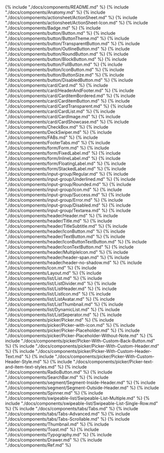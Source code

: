 {% include "./docs/components/README.md" %}
{% include "./docs/components/Anatomy.md" %}
{% include "./docs/components/actionsheet/ActionSheet.md" %}
{% include "./docs/components/actionsheet/ActionSheet-Icon.md" %}
{% include "./docs/components/Badge.md" %}
{% include "./docs/components/button/Button.md" %}
{% include "./docs/components/button/ButtonTheme.md" %}
{% include "./docs/components/button/TransparentButton.md" %}
{% include "./docs/components/button/OutlineButton.md" %}
{% include "./docs/components/button/RoundButton.md" %}
{% include "./docs/components/button/BlockButton.md" %}
{% include "./docs/components/button/FullButton.md" %}
{% include "./docs/components/button/IconButton.md" %}
{% include "./docs/components/button/ButtonSize.md" %}
{% include "./docs/components/button/DisabledButton.md" %}
{% include "./docs/components/card/Card.md" %}
{% include "./docs/components/card/HeaderAndFooter.md" %}
{% include "./docs/components/card/CarditemBordered.md" %}
{% include "./docs/components/card/CarditemButton.md" %}
{% include "./docs/components/card/CardTransparent.md" %}
{% include "./docs/components/card/CardList.md" %}
{% include "./docs/components/card/CardImage.md" %}
{% include "./docs/components/card/CardShowcase.md" %}
{% include "./docs/components/CheckBox.md" %}
{% include "./docs/components/DeckSwiper.md" %}
{% include "./docs/components/FABs.md" %}
{% include "./docs/components/FooterTabs.md" %}
{% include "./docs/components/form/Form.md" %}
{% include "./docs/components/form/FixedLabel.md" %}
{% include "./docs/components/form/InlineLabel.md" %}
{% include "./docs/components/form/FloatingLabel.md" %}
{% include "./docs/components/form/StackedLabel.md" %}
{% include "./docs/components/input-group/Regular.md" %}
{% include "./docs/components/input-group/Underlined.md" %}
{% include "./docs/components/input-group/Rounded.md" %}
{% include "./docs/components/input-group/Icon.md" %}
{% include "./docs/components/input-group/Success.md" %}
{% include "./docs/components/input-group/Error.md" %}
{% include "./docs/components/input-group/Disabled.md" %}
{% include "./docs/components/input-group/Textarea.md" %}
{% include "./docs/components/header/Header.md" %}
{% include "./docs/components/header/Title.md" %}
{% include "./docs/components/header/TitleSubtitle.md" %}
{% include "./docs/components/header/IconButton.md" %}
{% include "./docs/components/header/TextButton.md" %}
{% include "./docs/components/header/IconButtonTextButton.md" %}
{% include "./docs/components/header/IconTextButton.md" %}
{% include "./docs/components/header/MultipleIcon.md" %}
{% include "./docs/components/header/header-span.md" %}
{% include "./docs/components/header/header-no-shadow.md" %}
{% include "./docs/components/Icon.md" %}
{% include "./docs/components/Layout.md" %}
{% include "./docs/components/list/List.md" %}
{% include "./docs/components/list/ListDivider.md" %}
{% include "./docs/components/list/ListHeader.md" %}
{% include "./docs/components/list/ListIcon.md" %}
{% include "./docs/components/list/ListAvatar.md" %}
{% include "./docs/components/list/ListThumbnail.md" %}
{% include "./docs/components/list/DynamicList.md" %}
{% include "./docs/components/list/ListSeperator.md" %}
{% include "./docs/components/picker/Picker.md" %}
{% include "./docs/components/picker/Picker-with-icon.md" %}
{% include "./docs/components/picker/Picker-Placeholder.md" %}
{% include "./docs/components/picker/Picker-Placeholder-Without-Note.md" %}
{% include "./docs/components/picker/Picker-With-Custom-Back-Button.md" %}
{% include "./docs/components/picker/Picker-With-Custom-Header.md" %}
{% include "./docs/components/picker/Picker-With-Custom-Header-Text.md" %}
{% include "./docs/components/picker/Picker-With-Custom-Header-Style.md" %}
{% include "./docs/components/picker/Picker-text-and-item-text-styles.md" %}
{% include "./docs/components/RadioButton.md" %}
{% include "./docs/components/SearchBar.md" %}
{% include "./docs/components/segment/Segment-Inside-Header.md" %}
{% include "./docs/components/segment/Segment-Outside-Header.md" %}
{% include "./docs/components/Spinner.md" %}
{% include "./docs/components/swipeable-list/Swipeable-List-Multiple.md" %}
{% include "./docs/components/swipeable-list/Swipeable-List-Single-Row.md" %}
{% include "./docs/components/tabs/Tabs.md" %}
{% include "./docs/components/tabs/Tabs-Advanced.md" %}
{% include "./docs/components/tabs/Tabs-Scrollable.md" %}
{% include "./docs/components/Thumbnail.md" %}
{% include "./docs/components/Toast.md" %}
{% include "./docs/components/Typography.md" %}
{% include "./docs/components/Drawer.md" %}
{% include "./docs/components/Ref.md" %}
